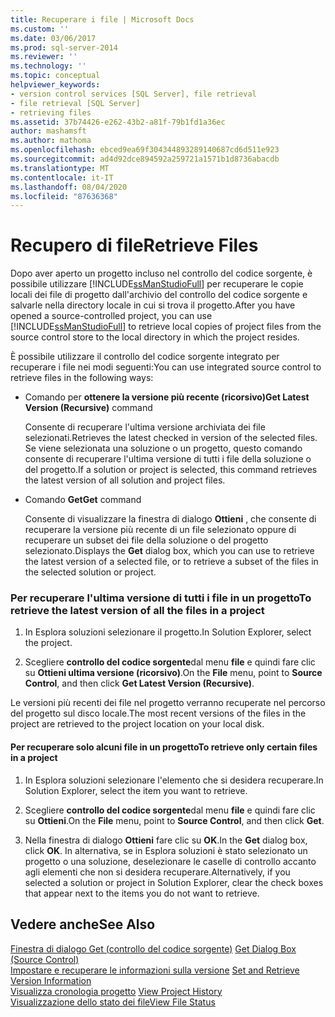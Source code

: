 ```yaml
---
title: Recuperare i file | Microsoft Docs
ms.custom: ''
ms.date: 03/06/2017
ms.prod: sql-server-2014
ms.reviewer: ''
ms.technology: ''
ms.topic: conceptual
helpviewer_keywords:
- version control services [SQL Server], file retrieval
- file retrieval [SQL Server]
- retrieving files
ms.assetid: 37b74426-e262-43b2-a81f-79b1fd1a36ec
author: mashamsft
ms.author: mathoma
ms.openlocfilehash: ebced9ea69f304344893289140687cd6d511e923
ms.sourcegitcommit: ad4d92dce894592a259721a1571b1d8736abacdb
ms.translationtype: MT
ms.contentlocale: it-IT
ms.lasthandoff: 08/04/2020
ms.locfileid: "87636368"
---
```

# <a name="retrieve-files"></a><span data-ttu-id="73143-102">Recupero di file</span><span class="sxs-lookup"><span data-stu-id="73143-102">Retrieve Files</span></span>
  <span data-ttu-id="73143-103">Dopo aver aperto un progetto incluso nel controllo del codice sorgente, è possibile utilizzare [!INCLUDE[ssManStudioFull](../includes/ssmanstudiofull-md.md)] per recuperare le copie locali dei file di progetto dall'archivio del controllo del codice sorgente e salvarle nella directory locale in cui si trova il progetto.</span><span class="sxs-lookup"><span data-stu-id="73143-103">After you have opened a source-controlled project, you can use [!INCLUDE[ssManStudioFull](../includes/ssmanstudiofull-md.md)] to retrieve local copies of project files from the source control store to the local directory in which the project resides.</span></span>  
  
 <span data-ttu-id="73143-104">È possibile utilizzare il controllo del codice sorgente integrato per recuperare i file nei modi seguenti:</span><span class="sxs-lookup"><span data-stu-id="73143-104">You can use integrated source control to retrieve files in the following ways:</span></span>  
  
-   <span data-ttu-id="73143-105">Comando per **ottenere la versione più recente (ricorsivo)**</span><span class="sxs-lookup"><span data-stu-id="73143-105">**Get Latest Version (Recursive)** command</span></span>  
  
     <span data-ttu-id="73143-106">Consente di recuperare l'ultima versione archiviata dei file selezionati.</span><span class="sxs-lookup"><span data-stu-id="73143-106">Retrieves the latest checked in version of the selected files.</span></span> <span data-ttu-id="73143-107">Se viene selezionata una soluzione o un progetto, questo comando consente di recuperare l'ultima versione di tutti i file della soluzione o del progetto.</span><span class="sxs-lookup"><span data-stu-id="73143-107">If a solution or project is selected, this command retrieves the latest version of all solution and project files.</span></span>  
  
-   <span data-ttu-id="73143-108">Comando **Get**</span><span class="sxs-lookup"><span data-stu-id="73143-108">**Get** command</span></span>  
  
     <span data-ttu-id="73143-109">Consente di visualizzare la finestra di dialogo **Ottieni** , che consente di recuperare la versione più recente di un file selezionato oppure di recuperare un subset dei file della soluzione o del progetto selezionato.</span><span class="sxs-lookup"><span data-stu-id="73143-109">Displays the **Get** dialog box, which you can use to retrieve the latest version of a selected file, or to retrieve a subset of the files in the selected solution or project.</span></span>  
  
### <a name="to-retrieve-the-latest-version-of-all-the-files-in-a-project"></a><span data-ttu-id="73143-110">Per recuperare l'ultima versione di tutti i file in un progetto</span><span class="sxs-lookup"><span data-stu-id="73143-110">To retrieve the latest version of all the files in a project</span></span>  
  
1.  <span data-ttu-id="73143-111">In Esplora soluzioni selezionare il progetto.</span><span class="sxs-lookup"><span data-stu-id="73143-111">In Solution Explorer, select the project.</span></span>  
  
2.  <span data-ttu-id="73143-112">Scegliere **controllo del codice sorgente**dal menu **file** e quindi fare clic su **Ottieni ultima versione (ricorsivo)**.</span><span class="sxs-lookup"><span data-stu-id="73143-112">On the **File** menu, point to **Source Control**, and then click **Get Latest Version (Recursive)**.</span></span>  
  
 <span data-ttu-id="73143-113">Le versioni più recenti dei file nel progetto verranno recuperate nel percorso del progetto sul disco locale.</span><span class="sxs-lookup"><span data-stu-id="73143-113">The most recent versions of the files in the project are retrieved to the project location on your local disk.</span></span>  
  
#### <a name="to-retrieve-only-certain-files-in-a-project"></a><span data-ttu-id="73143-114">Per recuperare solo alcuni file in un progetto</span><span class="sxs-lookup"><span data-stu-id="73143-114">To retrieve only certain files in a project</span></span>  
  
1.  <span data-ttu-id="73143-115">In Esplora soluzioni selezionare l'elemento che si desidera recuperare.</span><span class="sxs-lookup"><span data-stu-id="73143-115">In Solution Explorer, select the item you want to retrieve.</span></span>  
  
2.  <span data-ttu-id="73143-116">Scegliere **controllo del codice sorgente**dal menu **file** e quindi fare clic su **Ottieni**.</span><span class="sxs-lookup"><span data-stu-id="73143-116">On the **File** menu, point to **Source Control**, and then click **Get**.</span></span>  
  
3.  <span data-ttu-id="73143-117">Nella finestra di dialogo **Ottieni** fare clic su **OK**.</span><span class="sxs-lookup"><span data-stu-id="73143-117">In the **Get** dialog box, click **OK**.</span></span> <span data-ttu-id="73143-118">In alternativa, se in Esplora soluzioni è stato selezionato un progetto o una soluzione, deselezionare le caselle di controllo accanto agli elementi che non si desidera recuperare.</span><span class="sxs-lookup"><span data-stu-id="73143-118">Alternatively, if you selected a solution or project in Solution Explorer, clear the check boxes that appear next to the items you do not want to retrieve.</span></span>  
  
## <a name="see-also"></a><span data-ttu-id="73143-119">Vedere anche</span><span class="sxs-lookup"><span data-stu-id="73143-119">See Also</span></span>  
 <span data-ttu-id="73143-120">[Finestra di dialogo Get &#40;controllo del codice sorgente&#41;](../../2014/database-engine/get-dialog-box-source-control.md) </span><span class="sxs-lookup"><span data-stu-id="73143-120">[Get Dialog Box &#40;Source Control&#41;](../../2014/database-engine/get-dialog-box-source-control.md) </span></span>  
 <span data-ttu-id="73143-121">[Impostare e recuperare le informazioni sulla versione](../../2014/database-engine/set-and-retrieve-version-information.md) </span><span class="sxs-lookup"><span data-stu-id="73143-121">[Set and Retrieve Version Information](../../2014/database-engine/set-and-retrieve-version-information.md) </span></span>  
 <span data-ttu-id="73143-122">[Visualizza cronologia progetto](../../2014/database-engine/view-project-history.md) </span><span class="sxs-lookup"><span data-stu-id="73143-122">[View Project History](../../2014/database-engine/view-project-history.md) </span></span>  
 [<span data-ttu-id="73143-123">Visualizzazione dello stato dei file</span><span class="sxs-lookup"><span data-stu-id="73143-123">View File Status</span></span>](../../2014/database-engine/view-file-status.md)  
  
  
